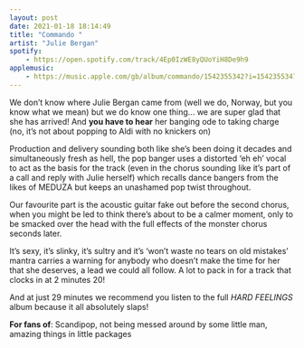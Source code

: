 ```yaml
---
layout: post
date: 2021-01-18 18:14:49
title: "Commando "
artist: "Julie Bergan"
spotify: 
    - https://open.spotify.com/track/4Ep0IzWE8yQUoYiH8De9h9
applemusic: 
    - https://music.apple.com/gb/album/commando/1542355342?i=1542355347
---
```


We don’t know where Julie Bergan came from (well we do, Norway, but you know what we mean) but we do know one thing... we are super glad that she has arrived! And **you have to hear** her banging ode to taking charge (no, it’s not about popping to Aldi with no knickers on)

Production and delivery sounding both like she’s been doing it decades and simultaneously fresh as hell, the pop banger uses a distorted ‘eh eh’ vocal to act as the basis for the track (even in the chorus sounding like it’s part of a call and reply with Julie herself) which recalls dance bangers from the likes of MEDUZA but keeps an unashamed pop twist throughout. 

Our favourite part is the acoustic guitar fake out before the second chorus, when you might be led to think there’s about to be a calmer moment, only to be smacked over the head with the full effects of the monster chorus seconds later. 

It’s sexy, it’s slinky, it’s sultry and it’s ‘won’t waste no tears on old mistakes’ mantra carries a warning for anybody who doesn’t make the time for her that she deserves, a lead we could all follow. A lot to pack in for a track that clocks in at 2 minutes 20!

And at just 29 minutes we recommend you listen to the full _HARD FEELINGS_ album because it all absolutely slaps! 

**For fans of**: Scandipop, not being messed around by some little man, amazing things in little packages 
